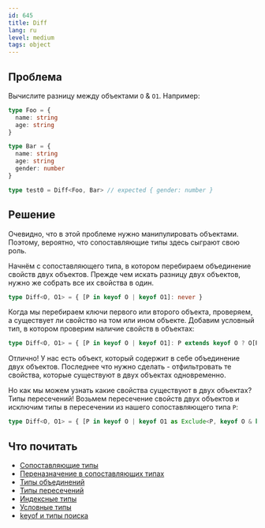 ```yaml
---
id: 645
title: Diff
lang: ru
level: medium
tags: object
---
```


## Проблема

Вычислите разницу между объектами `O` & `O1`.
Например:

```typescript
type Foo = {
  name: string
  age: string
}

type Bar = {
  name: string
  age: string
  gender: number
}

type test0 = Diff<Foo, Bar> // expected { gender: number }
```

## Решение

Очевидно, что в этой проблеме нужно манипулировать объектами.
Поэтому, вероятно, что сопоставляющие типы здесь сыграют свою роль.

Начнём с сопоставляющего типа, в котором перебираем объединение свойств двух объектов.
Прежде чем искать разницу двух объектов, нужно же собрать все их свойства в один.

```typescript
type Diff<O, O1> = { [P in keyof O | keyof O1]: never }
```

Когда мы перебираем ключи первого или второго объекта, проверяем, а существует ли свойство на том или ином объекте.
Добавим условный тип, в котором проверим наличие свойств в объектах:

```typescript
type Diff<O, O1> = { [P in keyof O | keyof O1]: P extends keyof O ? O[P] : P extends keyof O1 ? O1[P] : never }
```

Отлично!
У нас есть объект, который содержит в себе объединение двух объектов.
Последнее что нужно сделать - отфильтровать те свойства, которые существуют в двух объектах одновременно.

Но как мы можем узнать какие свойства существуют в двух объектах?
Типы пересечений!
Возьмем пересечение свойств двух объектов и исключим типы в пересечении из нашего сопоставляющего типа `P`:

```typescript
type Diff<O, O1> = { [P in keyof O | keyof O1 as Exclude<P, keyof O & keyof O1>]: P extends keyof O ? O[P] : P extends keyof O1 ? O1[P] : never }
```

## Что почитать

- [Сопоставляющие типы](https://www.typescriptlang.org/docs/handbook/advanced-types.html#mapped-types)
- [Переназначение в сопоставляющих типах](https://www.typescriptlang.org/docs/handbook/release-notes/typescript-4-1.html#key-remapping-in-mapped-types)
- [Типы объединений](https://www.typescriptlang.org/docs/handbook/unions-and-intersections.html#union-types)
- [Типы пересечений](https://www.typescriptlang.org/docs/handbook/unions-and-intersections.html#intersection-types)
- [Индексные типы](https://www.typescriptlang.org/docs/handbook/advanced-types.html#index-types)
- [Условные типы](https://www.typescriptlang.org/docs/handbook/advanced-types.html#conditional-types)
- [keyof и типы поиска](https://www.typescriptlang.org/docs/handbook/release-notes/typescript-2-1.html#keyof-and-lookup-types)
